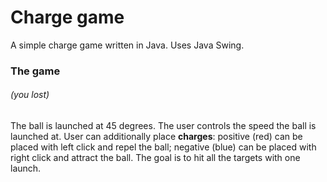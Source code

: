 # Charge game

A simple charge game written in Java. Uses Java Swing.

### The game 
###### (you lost)
The ball is launched at 45 degrees. The user controls the speed the ball is launched at.
User can additionally place **charges**: positive (red) can be placed with left click and repel the ball;
negative (blue) can be placed with right click and attract the ball.
The goal is to hit all the targets with one launch.